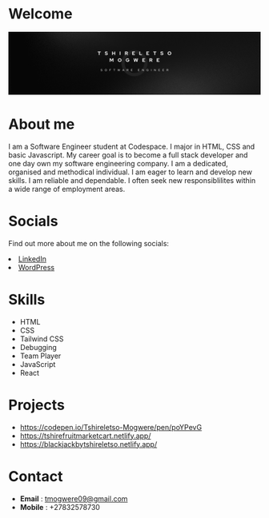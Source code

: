   # Welcome
  <img src="Blue And Green Professional Technology LinkedIn Banner.png">

  # About me
  I am a Software Engineer student at Codespace. I major in HTML, CSS and basic Javascript. My career goal is to become a full stack developer and one day own my software engineering company. 
  I am a dedicated, organised and methodical individual. I am eager to learn and develop new skills. I am reliable and dependable.
  I often seek new responsiblilites within a wide range of employment areas.

  # Socials
  Find out more about me on the following socials:
      <link rel="stylesheet" href="https://cdnjs.cloudflare.com/ajax/libs/font-awesome/4.7.0/css/font-awesome.min.css">
   <li><a href="https://www.linkedin.com/in/tshireletso-mogwere-8aaba6246/"><i class="fa fa-linkedin-square"></i> LinkedIn</a></li>
   <li><a href="https://wordpress.com/posts/tshire02.wordpress.com"><i class="fa fa-wordpress"></i> WordPress</a></li>
   
  # Skills
  - HTML
  - CSS
  - Tailwind CSS
  - Debugging
  - Team Player
  - JavaScript
  - React

    
  # Projects 
  - https://codepen.io/Tshireletso-Mogwere/pen/poYPevG
  - https://tshirefruitmarketcart.netlify.app/
  - https://blackjackbytshireletso.netlify.app/
  
  # Contact
  - **Email** : tmogwere09@gmail.com
  - **Mobile** : +27832578730
  
  
  

